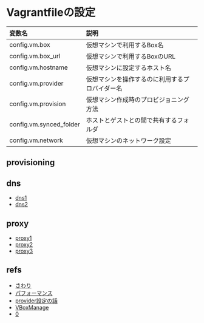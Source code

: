 # Vagrantfileの設定



|変数名|説明|
|:---|:---|
|config.vm.box|仮想マシンで利用するBox名|
|config.vm.box_url|仮想マシンで利用するBoxのURL|
|config.vm.hostname|仮想マシンに設定するホスト名|
|config.vm.provider|仮想マシンを操作するのに利用するプロバイダー名|
|config.vm.provision|仮想マシン作成時のプロビジョニング方法|
|config.vm.synced_folder|ホストとゲストとの間で共有するフォルダ|
|config.vm.network|仮想マシンのネットワーク設定|


## provisioning


## dns
- [dns1](https://saku.io/fix-dns-resolver-in-vagrant-vm/)
- [dns2](https://qiita.com/kazokmr/items/dda3d6f5f3d03a8caf36)


## proxy
- [proxy1](https://qiita.com/kota344@github/items/304979feaf965afffb1a)
- [proxy2](https://kntmr.hatenablog.com/entry/2016/06/27/171753)
- [proxy3](https://stackoverrun.com/ja/q/4668998)


## refs
- [さわり](https://qiita.com/ryurock/items/91df14537512c03488ac)
- [パフォーマンス](https://qiita.com/hidekuro/items/385bcc4b9eb43945751d)
- [provider設定の話](http://fits.hatenablog.com/entry/2014/10/16/201053)
- [VBoxManage](https://www.virtualbox.org/manual/ch08.html#idm4262)
- [0](https://www.virment.com/vagrantfile-settings/)
